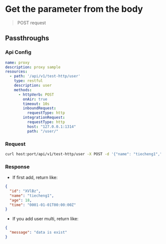 # Get the parameter from the body

> POST request

## Passthroughs

### Api Config

```yaml
name: proxy
description: proxy sample
resources:
  - path: '/api/v1/test-http/user'
    type: restful
    description: user
    methods:
      - httpVerb: POST
        onAir: true
        timeout: 10s
        inboundRequest:
          requestType: http
        integrationRequest:
          requestType: http
          host: "127.0.0.1:1314"
          path: "/user/"
```

### Request

```bash
curl host:port/api/v1/test-http/user -X POST -d '{"name": "tiecheng1","code": 4,"age": 18}' --header "Content-Type: application/json"
```

### Response

- If first add, return like:

```json
{
  "id": "XVlBz",
  "name": "tiecheng1",
  "age": 18,
  "time": "0001-01-01T00:00:00Z"
}
```

- If you add user multi, return like: 

```json
{
  "message": "data is exist"
}
```



